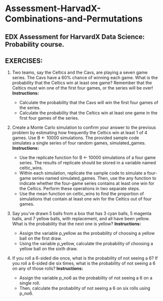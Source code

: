# Assessment-HarvadX-Combinations-and-Permutations
## EDX Assessment for HarvardX Data Science: Probability course.

## EXERCISES:
1. Two teams, say the Celtics and the Cavs, are playing a seven game series. The Cavs have a 60% chance of winning each game. What is the probability that the Celtics win at least one game? Remember that the Celtics must win one of the first four games, or the series will be over!
  **Instructions:**
    - Calculate the probability that the Cavs will win the first four games of the series.
    - Calculate the probability that the Celtics win at least one game in the first four games of the series.

2. Create a Monte Carlo simulation to confirm your answer to the previous problem by estimating how frequently the Celtics win at least 1 of 4 games. Use B ← 10000 simulations. The provided sample code simulates a single series of four random games, simulated_games.
  **Instructions:**
    - Use the replicate function for B ← 10000 simulations of a four game series. The results of replicate should be stored in a variable named celtic_wins.
    - Within each simulation, replicate the sample code to simulate a four-game series named simulated_games. Then, use the any function to indicate whether the four-game series contains at least one win for the Celtics. Perform these operations in two separate steps.
    - Use the mean function on celtic_wins to find the proportion of simulations that contain at least one win for the Celtics out of four games.
  
3. Say you’ve drawn 5 balls from a box that has 3 cyan balls, 5 magenta balls, and 7 yellow balls, with replacement, and all have been yellow. What is the probability that the next one is yellow?
  **Instructions:**
    - Assign the variable p_yellow as the probability of choosing a yellow ball on the first draw.
    - Using the variable p_yellow, calculate the probability of choosing a yellow ball on the sixth draw.


4. If you roll a 6-sided die once, what is the probability of not seeing a 6? If you roll a 6-sided die six times, what is the probability of not seeing a 6 on any of those rolls?
  **Instructions:**
    - Assign the variable p_no6 as the probability of not seeing a 6 on a single roll.
    - Then, calculate the probability of not seeing a 6 on six rolls using p_no6.
